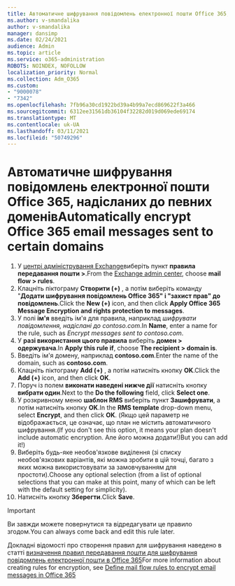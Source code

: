 ```yaml
---
title: Автоматичне шифрування повідомлень електронної пошти Office 365, надісланих до певних доменів
ms.author: v-smandalika
author: v-smandalika
manager: dansimp
ms.date: 02/24/2021
audience: Admin
ms.topic: article
ms.service: o365-administration
ROBOTS: NOINDEX, NOFOLLOW
localization_priority: Normal
ms.collection: Adm_O365
ms.custom:
- "9000078"
- "7342"
ms.openlocfilehash: 7fb96a30cd1922bd39a4b99a7ecd869622f3a466
ms.sourcegitcommit: 6312ee31561db36104f32282d019d069ede69174
ms.translationtype: MT
ms.contentlocale: uk-UA
ms.lasthandoff: 03/11/2021
ms.locfileid: "50749296"
---
```

# <a name="automatically-encrypt-office-365-email-messages-sent-to-certain-domains"></a><span data-ttu-id="bb8b1-102">Автоматичне шифрування повідомлень електронної пошти Office 365, надісланих до певних доменів</span><span class="sxs-lookup"><span data-stu-id="bb8b1-102">Automatically encrypt Office 365 email messages sent to certain domains</span></span>

1. <span data-ttu-id="bb8b1-103">У [центрі адміністрування Exchange](https://outlook.office365.com/ecp/)виберіть пункт **правила передавання пошти >**.</span><span class="sxs-lookup"><span data-stu-id="bb8b1-103">From the [Exchange admin center](https://outlook.office365.com/ecp/), choose **mail flow > rules**.</span></span> 
2. <span data-ttu-id="bb8b1-104">Клацніть піктограму **Створити (+)** , а потім виберіть команду "**Додати шифрування повідомлень Office 365" і "захист прав" до повідомлень**.</span><span class="sxs-lookup"><span data-stu-id="bb8b1-104">Click the **New (+)** icon, and then click **Apply Office 365 Message Encryption and rights protection to messages**.</span></span>
3. <span data-ttu-id="bb8b1-105">У полі **ім'я** введіть ім'я для правила, наприклад *шифрувати повідомлення, надіслані до contoso.com*.</span><span class="sxs-lookup"><span data-stu-id="bb8b1-105">In **Name**, enter a name for the rule, such as *Encrypt messages sent to contoso.com*.</span></span>
4. <span data-ttu-id="bb8b1-106">У **разі використання цього правила** виберіть **домен > одержувача**.</span><span class="sxs-lookup"><span data-stu-id="bb8b1-106">In **Apply this rule if**, choose **The recipient > domain is**.</span></span> 
5. <span data-ttu-id="bb8b1-107">Введіть ім'я домену, наприклад **contoso.com**.</span><span class="sxs-lookup"><span data-stu-id="bb8b1-107">Enter the name of the domain, such as **contoso.com**.</span></span>
6. <span data-ttu-id="bb8b1-108">Клацніть піктограму **Add (+)** , а потім натисніть кнопку **OK**.</span><span class="sxs-lookup"><span data-stu-id="bb8b1-108">Click the **Add (+)** icon, and then click **OK**.</span></span>
7. <span data-ttu-id="bb8b1-109">Поруч із полем **виконати наведені нижче дії** натисніть кнопку **вибрати один**.</span><span class="sxs-lookup"><span data-stu-id="bb8b1-109">Next to the **Do the following** field, click **Select one**.</span></span> 
8. <span data-ttu-id="bb8b1-110">У розкривному меню **шаблон RMS** виберіть пункт **Зашифрувати**, а потім натисніть кнопку **OK**.</span><span class="sxs-lookup"><span data-stu-id="bb8b1-110">In the **RMS template** drop-down menu, select **Encrypt**, and then click **OK**.</span></span> <span data-ttu-id="bb8b1-111">(Якщо цей параметр не відображається, це означає, що план не містить автоматичного шифрування.</span><span class="sxs-lookup"><span data-stu-id="bb8b1-111">(If you don't see this option, it means your plan doesn't include automatic encryption.</span></span> <span data-ttu-id="bb8b1-112">Але його можна додати!)</span><span class="sxs-lookup"><span data-stu-id="bb8b1-112">But you can add it!)</span></span>
9. <span data-ttu-id="bb8b1-113">Виберіть будь-яке необов'язкове виділення (зі списку необов'язкових варіантів, які можна зробити в цій точці, багато з яких можна використовувати за замовчуванням для простоти).</span><span class="sxs-lookup"><span data-stu-id="bb8b1-113">Choose any optional selection (from a list of optional selections that you can make at this point, many of which can be left with the default setting for simplicity).</span></span>
10. <span data-ttu-id="bb8b1-114">Натисніть кнопку **Зберегти**.</span><span class="sxs-lookup"><span data-stu-id="bb8b1-114">Click **Save**.</span></span>

> [!IMPORTANT]
> <span data-ttu-id="bb8b1-115">Ви завжди можете повернутися та відредагувати це правило згодом.</span><span class="sxs-lookup"><span data-stu-id="bb8b1-115">You can always come back and edit this rule later.</span></span>

<span data-ttu-id="bb8b1-116">Докладні відомості про створення правил для шифрування наведено в статті [визначення правил передавання пошти для шифрування повідомлень електронної пошти в Office 365](https://docs.microsoft.com/microsoft-365/compliance/define-mail-flow-rules-to-encrypt-email)</span><span class="sxs-lookup"><span data-stu-id="bb8b1-116">For more information about creating rules for encryption, see [Define mail flow rules to encrypt email messages in Office 365](https://docs.microsoft.com/microsoft-365/compliance/define-mail-flow-rules-to-encrypt-email)</span></span>